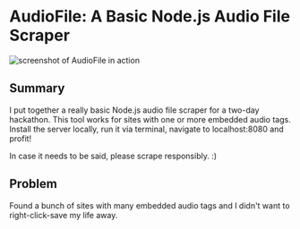 # AudioFile: A Basic Node.js Audio File Scraper #

![screenshot of AudioFile in action](http://i.imgur.com/niKNFAf.png)

## Summary ##
  I put together a really basic Node.js audio file scraper for a two-day hackathon. This tool works for sites with one or more embedded audio tags. Install the server locally, run it via terminal, navigate to localhost:8080 and profit!

  In case it needs to be said, please scrape responsibly.  :)

## Problem ##
  Found a bunch of sites with many embedded audio tags and I didn't want to right-click-save my life away.